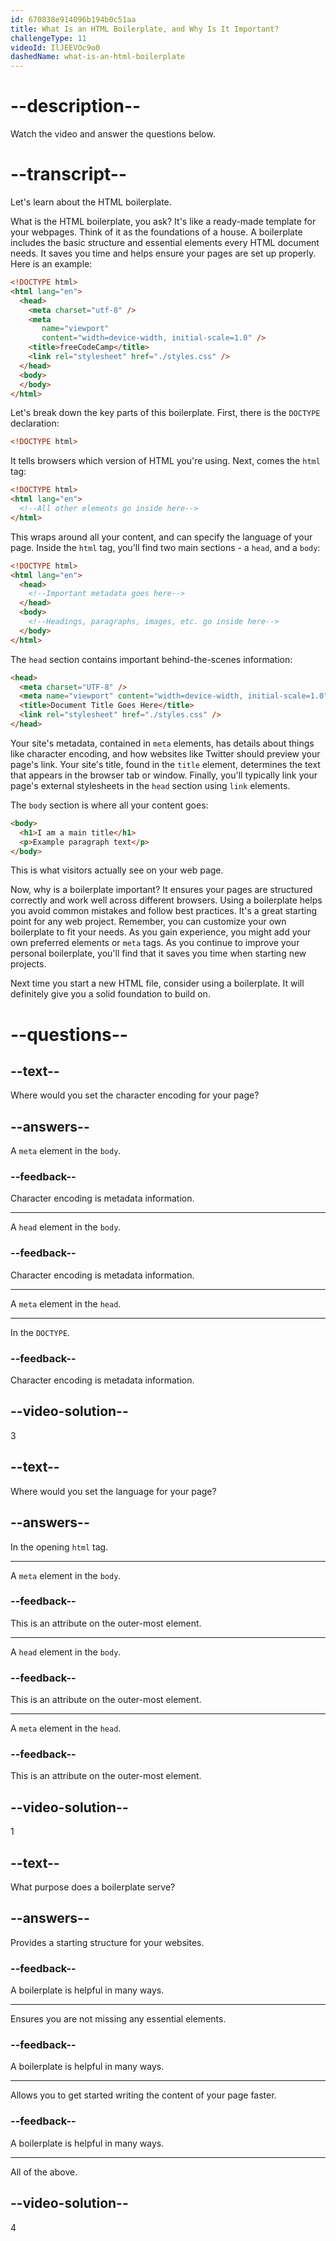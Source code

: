 ```yaml
---
id: 670838e914096b194b0c51aa
title: What Is an HTML Boilerplate, and Why Is It Important?
challengeType: 11
videoId: IlJEEVOc9o0
dashedName: what-is-an-html-boilerplate
---
```


# --description--

Watch the video and answer the questions below.

# --transcript--

Let's learn about the HTML boilerplate.

What is the HTML boilerplate, you ask? It's like a ready-made template for your webpages. Think of it as the foundations of a house. A boilerplate includes the basic structure and essential elements every HTML document needs. It saves you time and helps ensure your pages are set up properly. Here is an example:

```html
<!DOCTYPE html>
<html lang="en">
  <head>
    <meta charset="utf-8" />
    <meta
       name="viewport"
       content="width=device-width, initial-scale=1.0" />
    <title>freeCodeCamp</title>
    <link rel="stylesheet" href="./styles.css" />
  </head>
  <body>
  </body>
</html>
```

Let's break down the key parts of this boilerplate. First, there is the `DOCTYPE` declaration:

```html
<!DOCTYPE html>
```

It tells browsers which version of HTML you're using. Next, comes the `html` tag:

```html
<!DOCTYPE html>
<html lang="en">
  <!--All other elements go inside here-->
</html>
```

This wraps around all your content, and can specify the language of your page. Inside the `html` tag, you'll find two main sections - a `head`, and a `body`:

```html
<!DOCTYPE html>
<html lang="en">
  <head>
    <!--Important metadata goes here-->
  </head>
  <body>
    <!--Headings, paragraphs, images, etc. go inside here-->
  </body>
</html>
```

The `head` section contains important behind-the-scenes information:

```html
<head>
  <meta charset="UTF-8" />
  <meta name="viewport" content="width=device-width, initial-scale=1.0" />
  <title>Document Title Goes Here</title>
  <link rel="stylesheet" href="./styles.css" />
</head>
```

Your site's metadata, contained in `meta` elements, has details about things like character encoding, and how websites like Twitter should preview your page's link. Your site's title, found in the `title` element, determines the text that appears in the browser tab or window. Finally, you'll typically link your page's external stylesheets in the `head` section using `link` elements.

The `body` section is where all your content goes:

```html
<body>
  <h1>I am a main title</h1>
  <p>Example paragraph text</p>
</body>
```

This is what visitors actually see on your web page.

Now, why is a boilerplate important? It ensures your pages are structured correctly and work well across different browsers. Using a boilerplate helps you avoid common mistakes and follow best practices. It's a great starting point for any web project. Remember, you can customize your own boilerplate to fit your needs. As you gain experience, you might add your own preferred elements or `meta` tags. As you continue to improve your personal boilerplate, you'll find that it saves you time when starting new projects.

Next time you start a new HTML file, consider using a boilerplate. It will definitely give you a solid foundation to build on.

# --questions--

## --text--

Where would you set the character encoding for your page?

## --answers--

A `meta` element in the `body`.

### --feedback--

Character encoding is metadata information.

---

A `head` element in the `body`.

### --feedback--

Character encoding is metadata information.

---

A `meta` element in the `head`.

---

In the `DOCTYPE`.

### --feedback--

Character encoding is metadata information.

## --video-solution--

3

## --text--

Where would you set the language for your page?

## --answers--

In the opening `html` tag.

---

A `meta` element in the `body`.

### --feedback--

This is an attribute on the outer-most element.

---

A `head` element in the `body`.

### --feedback--

This is an attribute on the outer-most element.

---

A `meta` element in the `head`.

### --feedback--

This is an attribute on the outer-most element.

## --video-solution--

1

## --text--

What purpose does a boilerplate serve?

## --answers--

Provides a starting structure for your websites.

### --feedback--

A boilerplate is helpful in many ways.

---

Ensures you are not missing any essential elements.

### --feedback--

A boilerplate is helpful in many ways.

---

Allows you to get started writing the content of your page faster.

### --feedback--

A boilerplate is helpful in many ways.

---

All of the above.

## --video-solution--

4
